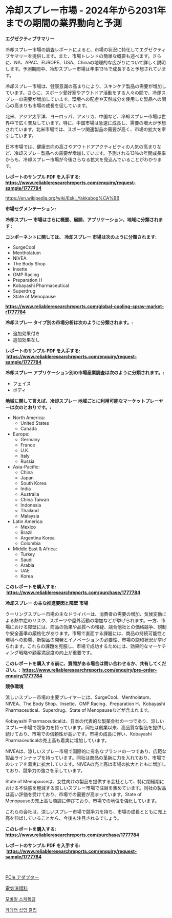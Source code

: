 <p><h1>冷却スプレー市場 - 2024年から2031年までの期間の業界動向と予測</h1></p><p><strong>エグゼクティブサマリー</strong></p>
<p><p>冷却スプレー市場の調査レポートによると、市場の状況に特化してエグゼクティブサマリーを提供します。また、市場トレンドの簡単な概要も述べます。さらに、NA、APAC、EUROPE、USA、Chinaの地理的な広がりについて詳しく説明します。予測期間中、冷却スプレー市場は年率13％で成長すると予想されています。</p><p>冷却スプレー市場は、健康意識の高まりにより、スキンケア製品の需要が増加しています。さらに、スポーツ愛好家やアウトドア活動をする人々の間で、冷却スプレーの需要が増加しています。環境への配慮や天然成分を使用した製品への関心の高まりも市場の成長を促しています。</p><p>北米、アジア太平洋、ヨーロッパ、アメリカ、中国など、冷却スプレー市場は世界中で広く普及しています。特に、中国市場は急速に成長し、需要の増大が予想されています。北米市場では、スポーツ関連製品の需要が高く、市場の拡大を牽引しています。</p><p>日本市場では、健康志向の高さやアウトドアアクティビティの人気の高まりなど、冷却スプレー製品への需要が増加しています。予測される13％の年間成長率からも、冷却スプレー市場が今後さらなる拡大を見込んでいることがわかります。</p></p>
<p><strong>レポートのサンプル PDF を入手する: <a href="https://www.reliableresearchreports.com/enquiry/request-sample/1777784">https://www.reliableresearchreports.com/enquiry/request-sample/1777784</a></strong></p>
<p><a href="https://en.wikipedia.org/wiki/Eski_Yakkabog%CA%BB">https://en.wikipedia.org/wiki/Eski_Yakkabog%CA%BB</a></p>
<p><strong>市場セグメンテーション:</strong></p>
<p><strong> 冷却スプレー 市場はさらに概要、展開、アプリケーション、地域に分類されます :</strong></p>
<p><strong>コンポーネントに関しては、 冷却スプレー 市場は次のように分類されます: &nbsp;</strong></p>
<p><ul><li>SurgeCool</li><li>Mentholatum</li><li>NIVEA</li><li>The Body Shop</li><li>Insette</li><li>OMP Racing</li><li>Preparation H</li><li>Kobayashi Pharmaceutical</li><li>Superdrug</li><li>State of Menopause</li></ul></p>
<p><strong><a href="https://www.reliableresearchreports.com/global-cooling-spray-market-r1777784">https://www.reliableresearchreports.com/global-cooling-spray-market-r1777784</a></strong></p>
<p><strong> 冷却スプレー タイプ別の市場分析は次のように分類されます。:</strong></p>
<p><ul><li>追加効果付き</li><li>追加効果なし</li></ul></p>
<p><strong>レポートのサンプル PDF を入手する: &nbsp;<a href="https://www.reliableresearchreports.com/enquiry/request-sample/1777784">https://www.reliableresearchreports.com/enquiry/request-sample/1777784</a></strong></p>
<p><strong> 冷却スプレー アプリケーション別の市場産業調査は次のように分類されます。:</strong></p>
<p><ul><li>フェイス</li><li>ボディ</li></ul></p>
<p><strong>地域に関して言えば、冷却スプレー 地域ごとに利用可能なマーケットプレーヤーは次のとおりです。:</strong></p>
<p><ul>
    <li>
        North America:
        <ul>
            <li>United States</li>
            <li>Canada</li>
        </ul>
    </li>
    <li>
        Europe:
        <ul>
            <li>Germany</li>
            <li>France</li>
            <li>U.K.</li>
            <li>Italy</li>
            <li>Russia</li>
        </ul>
    </li>
    <li>
        Asia-Pacific:
        <ul>
            <li>China</li>
            <li>Japan</li>
            <li>South Korea</li>
            <li>India</li>
            <li>Australia</li>
            <li>China Taiwan</li>
            <li>Indonesia</li>
            <li>Thailand</li>
            <li>Malaysia</li>
        </ul>
    </li>
    <li>
        Latin America:
        <ul>
            <li>Mexico</li>
            <li>Brazil</li>
            <li>Argentina Korea</li>
            <li>Colombia</li>
        </ul>
    </li>
    <li>
        Middle East & Africa:
        <ul>
            <li>Turkey</li>
            <li>Saudi</li>
            <li>Arabia</li>
            <li>UAE</li>
            <li>Korea</li>
        </ul>
    </li>
    </ul></p>
<p><strong>このレポートを購入する: &nbsp;<a href="https://www.reliableresearchreports.com/purchase/1777784">https://www.reliableresearchreports.com/purchase/1777784</a></strong></p>
<p><strong>冷却スプレー の主な推進要因と障壁 市場</strong></p>
<p><p>クーリングスプレー市場の主なドライバーは、消費者の需要の増加、気候変動による熱中症のリスク、スポーツや屋外活動の増加などが挙げられます。一方、市場における障壁には、商品の効果や品質への懐疑、競合他社との価格競争、規制や安全基準の厳格化があります。市場で直面する課題には、商品の持続可能性と環境への影響、新製品の開発とイノベーションの必要性、市場の飽和状況が挙げられます。これらの課題を克服し、市場で成功するためには、効果的なマーケティング戦略や顧客満足度の向上が重要です。</p></p>
<p><strong>このレポートを購入する前に、質問がある場合は問い合わせるか、共有してください。:&nbsp; <a href="https://www.reliableresearchreports.com/enquiry/pre-order-enquiry/1777784">https://www.reliableresearchreports.com/enquiry/pre-order-enquiry/1777784</a></strong></p>
<p><strong>競争環境</strong></p>
<p><p>涼しいスプレー市場の主要プレイヤーには、SurgeCool、Mentholatum、NIVEA、The Body Shop、Insette、OMP Racing、Preparation H、Kobayashi Pharmaceutical、Superdrug、State of Menopauseなどが含まれます。</p><p>Kobayashi Pharmaceuticalは、日本の代表的な製薬会社の一つであり、涼しいスプレー市場で競争力を持っています。同社は創業以来、高品質な製品を提供し続けており、市場での信頼性が高いです。市場の成長に伴い、Kobayashi Pharmaceuticalの売上高も着実に増加しています。</p><p>NIVEAは、涼しいスプレー市場で国際的に有名なブランドの一つであり、広範な製品ラインナップを持っています。同社は商品の革新に力を入れており、市場でのシェアを着実に拡大しています。NIVEAの売上高は市場の拡大とともに増加しており、競争力の強さを示しています。</p><p>State of Menopauseは、女性向けの製品を提供する会社として、特に閉経期における不快感を軽減する涼しいスプレー市場で注目を集めています。同社の製品は高い評価を受けており、市場での需要が高まっています。State of Menopauseの売上高も順調に伸びており、市場での地位を強化しています。</p><p>これらの会社は、涼しいスプレー市場で競争力を持ち、市場の成長とともに売上高を伸ばしていることから、今後も注目されるでしょう。</p></p>
<p><strong>このレポートを購入する: &nbsp; <a href="https://www.reliableresearchreports.com/purchase/1777784">https://www.reliableresearchreports.com/purchase/1777784</a></strong></p>
<p><strong>レポートのサンプル PDF を入手する: &nbsp;<a href="https://www.reliableresearchreports.com/enquiry/request-sample/1777784">https://www.reliableresearchreports.com/enquiry/request-sample/1777784</a></strong><strong></strong></p>
<p>&nbsp;</p>
<p><p><a href="https://github.com/mohamedbakry57/Market-Research-Report-List-5/blob/main/505876926263.md">PCIe アダプター</a></p><p><a href="https://github.com/zjkmgcs938405/Market-Research-Report-List-3/blob/main/350756326264.md">電気洗顔料</a></p><p><a href="https://github.com/PercyHagernes9778/Market-Research-Report-List-3/blob/main/498241133531.md">모바일 스캐폴딩</a></p><p><a href="https://github.com/victorsharp87978/Market-Research-Report-List-2/blob/main/845614133533.md">카테터 삽입 칼집</a></p></p>